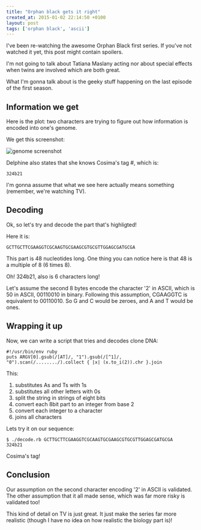 ```yaml
---
title: "Orphan black gets it right"
created_at: 2015-01-02 22:14:50 +0100
layout: post
tags: ['orphan black', 'ascii']
---
```


I've been re-watching the awesome Orphan Black first series.
If you've not watched it yet, this post might contain spoilers.

I'm not going to talk about Tatiana Maslany acting nor about
special effects when twins are involved which are both great.

What I'm gonna talk about is the geeky stuff happening on the last
episode of the first season.

<!-- more -->

## Information we get ##

Here is the plot: two characters are trying to figure out how 
information is encoded into one's genome.

We get this screenshot:

![genome screenshot]({{"/images/screenshot_genome.png"|absolute_url}} "genome screenshot")

Delphine also states that she knows Cosima's tag #, which is:

    324b21 

I'm gonna assume that what we see here actually means something
(remember, we're watching TV).

## Decoding ##

Ok, so let's try and decode the part that's highligted!

Here it is:

    GCTTGCTTCGAAGGTCGCAAGTGCGAAGCGTGCGTTGGAGCGATGCGA

This part is 48 nucleotides long.
One thing you can notice here is that 48 is a multiple of 8 (6 times 8).

Oh! 324b21, also is 6 characters long!

Let's assume the second 8 bytes encode the character '2' in ASCII,
which is 50 in ASCII, 00110010 in binary.
Following this assumption, CGAAGGTC is equivalent to 00110010.
So G and C would be zeroes, and A and T would be ones.

## Wrapping it up ##

Now, we can write a script that tries and decodes clone DNA:

    #!/usr/bin/env ruby
    puts ARGV[0].gsub(/[AT]/, "1").gsub(/[^1]/, "0").scan(/......../).collect { |x| (x.to_i(2)).chr }.join

This:

1. substitutes As and Ts with 1s
1. substitutes all other letters with 0s
1. split the string in strings of eight bits
1. convert each 8bit part to an integer from base 2
1. convert each integer to a character
1. joins all characters

Lets try it on our sequence:

    $ ./decode.rb GCTTGCTTCGAAGGTCGCAAGTGCGAAGCGTGCGTTGGAGCGATGCGA
    324b21

Cosima's tag!

## Conclusion ##

Our assumption on the second character encoding '2' in ASCII is validated.
The other assumption that it all made sense, which was far more risky is
validated too!

This kind of detail on TV is just great.
It just make the series far more realistic 
(though I have no idea on how realistic the biology part is)!
